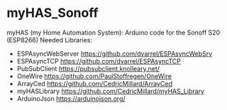 # myHAS_Sonoff
myHAS (my Home Automation System): Arduino code for the Sonoff S20 (ESP8266)
Needed Libraries:
- ESPAsyncWebServer https://github.com/dvarrel/ESPAsyncWebSrv
- ESPAsyncTCP https://github.com/dvarrel/ESPAsyncTCP
- PubSubClient https://pubsubclient.knolleary.net/
- OneWire https://github.com/PaulStoffregen/OneWire
- ArrayCed https://github.com/CedricMillard/ArrayCed
- myHASLibrary https://github.com/CedricMillard/myHAS_Library
- ArduinoJson https://arduinojson.org/
